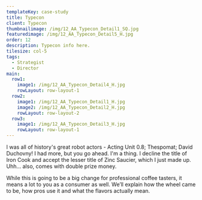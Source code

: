 ```yaml
---
templateKey: case-study
title: Typecon
client: Typecon
thumbnailimage: /img/12_AA_Typecon_Detail1_SQ.jpg
featuredimage: /img/12_AA_Typecon_Detail5_H.jpg
order: 12
description: Typecon info here.
tilesize: col-5
tags:
  - Strategist
  - Director
main:
  row1:
    image1: /img/12_AA_Typecon_Detail4_H.jpg
    rowLayout: row-layout-1
  row2:
    image1: /img/12_AA_Typecon_Detail1_H.jpg
    image2: /img/12_AA_Typecon_Detail2_H.jpg
    rowLayout: row-layout-2
  row3:
    image1: /img/12_AA_Typecon_Detail3_H.jpg
    rowLayout: row-layout-1
---
```

I was all of history's great robot actors - Acting Unit 0.8; Thespomat; David Duchovny! I had more, but you go ahead. I'm a thing. I decline the title of Iron Cook and accept the lesser title of Zinc Saucier, which I just made up. Uhh… also, comes with double prize money.

While this is going to be a big change for professional coffee tasters, it means a lot to you as a consumer as well. We’ll explain how the wheel came to be, how pros use it and what the flavors actually mean.
